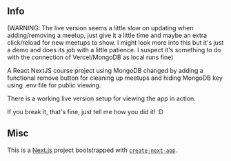 ## Info

(WARNING: The live version seems a little slow on updating when adding/removing a meetup, just give it a little time and maybe an extra click/reload for new meetups to show.
I might look more into this but it's just a demo and does its job with a little patience. I suspect it's something to do with the connection of Vercel/MongoDB as local runs fine)

A React NextJS course project using MongoDB changed by adding a functional remove button for cleaning up meetups and hiding MongoDB key using .env file for public viewing.

There is a working live version setup for viewing the app in action.

If you break it, that's fine, just tell me how you did it! :D

## Misc

This is a [Next.js](https://nextjs.org/) project bootstrapped with [`create-next-app`](https://github.com/vercel/next.js/tree/canary/packages/create-next-app).
